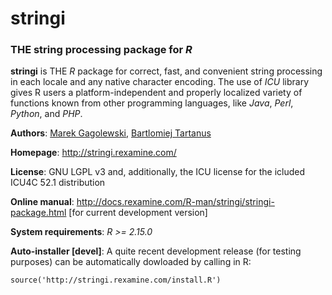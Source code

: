 # **stringi**

### THE string processing package for *R*


**stringi** is THE *R* package for correct, fast, and convenient string 
processing in each locale and any native character encoding.
The use of *ICU* library gives R users a  platform-independent and properly 
localized variety of functions known from other programming languages,
like  *Java*, *Perl*, *Python*, and *PHP*.

**Authors**: [Marek Gagolewski](http://gagolewski.rexamine.com/),
[Bartlomiej Tartanus](http://tartanus.rexamine.com/)

**Homepage**: http://stringi.rexamine.com/

**License**: GNU LGPL v3 and, additionally, the ICU license
for the icluded ICU4C 52.1 distribution

**Online manual**: http://docs.rexamine.com/R-man/stringi/stringi-package.html 
[for current development version]

**System requirements**: *R >= 2.15.0*

**Auto-installer [devel]**: A quite recent development release (for testing purposes)
can be automatically dowloaded by calling in R:
```
source('http://stringi.rexamine.com/install.R')
```
